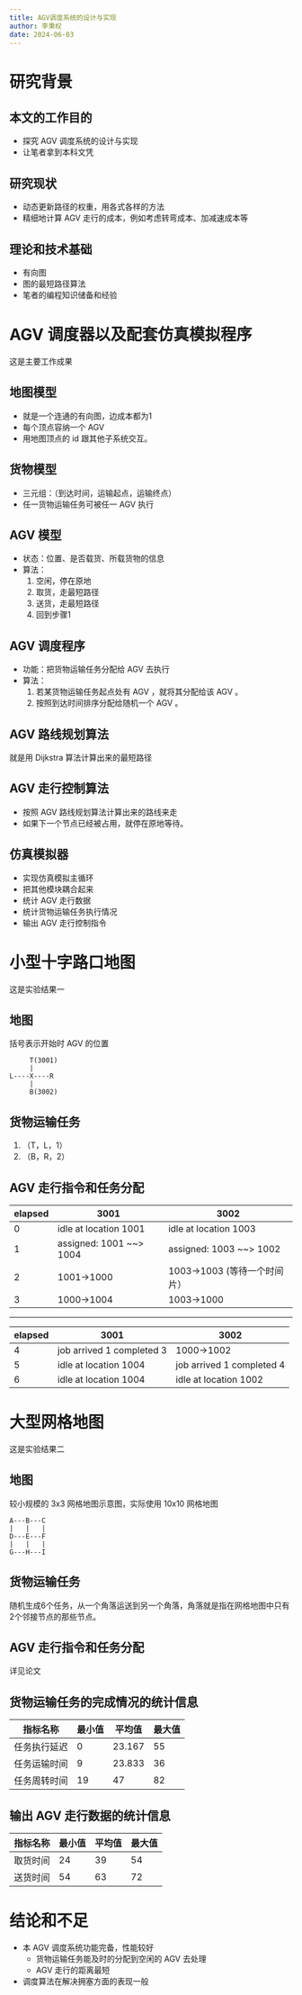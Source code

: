 ```yaml
---
title: AGV调度系统的设计与实现
author: 李秉权
date: 2024-06-03
---
```


# 研究背景

## 本文的工作目的

- 探究 AGV 调度系统的设计与实现
- 让笔者拿到本科文凭

## 研究现状

- 动态更新路径的权重，用各式各样的方法
- 精细地计算 AGV 走行的成本，例如考虑转弯成本、加减速成本等

## 理论和技术基础

- 有向图
- 图的最短路径算法
- 笔者的编程知识储备和经验

# AGV 调度器以及配套仿真模拟程序

这是主要工作成果

## 地图模型

- 就是一个连通的有向图，边成本都为1
- 每个顶点容纳一个 AGV
- 用地图顶点的 id 跟其他子系统交互。

## 货物模型

- 三元组：（到达时间，运输起点，运输终点）
- 任一货物运输任务可被任一 AGV 执行

## AGV 模型

- 状态：位置、是否载货、所载货物的信息
- 算法：
  1. 空闲，停在原地
  2. 取货，走最短路径
  3. 送货，走最短路径
  4. 回到步骤1

## AGV 调度程序

- 功能：把货物运输任务分配给 AGV 去执行
- 算法：
  1. 若某货物运输任务起点处有 AGV ，就将其分配给该 AGV 。
  2. 按照到达时间排序分配给随机一个 AGV 。

## AGV 路线规划算法

就是用 Dijkstra 算法计算出来的最短路径

## AGV 走行控制算法

- 按照 AGV 路线规划算法计算出来的路线来走
- 如果下一个节点已经被占用，就停在原地等待。

## 仿真模拟器

- 实现仿真模拟主循环
- 把其他模块耦合起来
- 统计 AGV 走行数据
- 统计货物运输任务执行情况
- 输出 AGV 走行控制指令

# 小型十字路口地图

这是实验结果一

## 地图

括号表示开始时 AGV 的位置

```
     T(3001)
     |
L----X----R
     |
     B(3002)
```

## 货物运输任务

1. （T，L，1）
2. （B，R，2）

## AGV 走行指令和任务分配

| elapsed | 3001                      | 3002                       |
| ------- | ------------------------- | -------------------------- |
| 0       | idle at location 1001     | idle at location 1003      |
| 1       | assigned: 1001 ~~> 1004   | assigned: 1003 ~~> 1002    |
| 2       | 1001->1000                | 1003->1003 (等待一个时间片）|
| 3       | 1000->1004                | 1003->1000                 |

---

| elapsed | 3001                      | 3002                      |
| ------- | ------------------------- | ------------------------- |
| 4       | job arrived 1 completed 3 | 1000->1002                |
| 5       | idle at location 1004     | job arrived 1 completed 4 |
| 6       | idle at location 1004     | idle at location 1002     |

# 大型网格地图

这是实验结果二

## 地图

较小规模的 3x3 网格地图示意图，实际使用 10x10 网格地图

```
A---B---C
|   |   |
D---E---F
|   |   |
G---H---I
```

## 货物运输任务

随机生成6个任务，从一个角落运送到另一个角落，角落就是指在网格地图中只有2个邻接节点的那些节点。

## AGV 走行指令和任务分配

详见论文

## 货物运输任务的完成情况的统计信息

| 指标名称     | 最小值 | 平均值 | 最大值 |
| ------------ | ------ | ------ | ------ |
| 任务执行延迟 | 0      | 23.167 | 55     |
| 任务运输时间 | 9      | 23.833 | 36     |
| 任务周转时间 | 19     | 47     | 82     |

## 输出 AGV 走行数据的统计信息

| 指标名称 | 最小值 | 平均值 | 最大值 |
| -------- | ------ | ------ | ------ |
| 取货时间 | 24     | 39     | 54     |
| 送货时间 | 54     | 63     | 72     |

# 结论和不足

- 本 AGV 调度系统功能完备，性能较好
  - 货物运输任务能及时的分配到空闲的 AGV 去处理
  - AGV 走行的距离最短
- 调度算法在解决拥塞方面的表现一般


